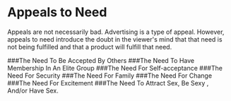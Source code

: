 # Appeals to Need

Appeals are not necessarily bad. Advertising is a type of appeal. However, appeals to need introduce the doubt in the viewer's mind that that need is not being fulfilled and that a product will fulfill that need.

###The Need To Be Accepted By Others
###The Need To Have Membership In An Elite Group
###The Need For Self-acceptance
###The Need For Security
###The Need For Family
###The Need For Change
###The Need For Excitement
###The Need To Attract Sex, Be Sexy , And/or Have Sex.